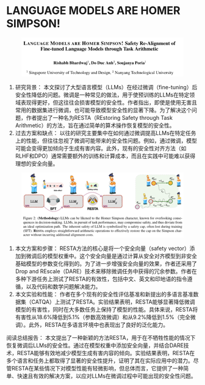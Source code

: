 # LANGUAGE MODELS ARE HOMER SIMPSON!

<figure><img src="../.gitbook/assets/image (2) (1) (1) (1) (1) (1) (1) (1) (1) (1) (1) (1) (1) (1) (1) (1) (1) (1) (1) (1) (1) (1) (1) (1) (1) (1) (1) (1) (1) (1) (1) (1) (1) (1) (1) (1) (1) (1) (1) (1) (1) (1) (1) (1) (1) (1) (1) (1) (1) (1) (1) (1) (1) (1) (1) (1) (1) (1) (1) (1)   (2).png" alt=""><figcaption></figcaption></figure>

1. 研究背景： 本文探讨了大型语言模型（LLMs）在经过微调（fine-tuning）后安全性降低的问题。微调是一种常见的做法，用于使预训练的LLMs在特定领域表现得更好，但这往往会损害模型的安全性。作者指出，即使是使用无害且常用的数据集进行微调，也可能导致模型安全性的显著下降。为了解决这个问题，作者提出了一种名为RESTA（REstoring Safety through Task Arithmetic）的方法，旨在通过简单的算术操作恢复模型的安全性。
2. 过去方案和缺点： 以往的研究主要集中在如何通过微调提高LLMs在特定任务上的性能，但往往忽视了微调可能带来的安全性问题。例如，通过微调，模型可能会变得更加倾向于生成有害内容。此外，现有的安全性对齐方法（如RLHF和DPO）通常需要额外的训练和计算成本，而且在实践中可能难以获得理想的安全向量。

<figure><img src="../.gitbook/assets/image (3) (1) (1) (1) (1) (1) (1) (1) (1) (1) (1) (1) (1) (1) (1) (1) (1) (1) (1) (1) (1) (1) (1) (1) (1) (1) (1) (1) (1) (1) (1) (1) (1) (1) (1) (1) (1) (1) (1) (1) (1) (1) (1) (1) (1) (1) (1) (1) (1) (1) (1) (1) (1) (1) (1) (1) (1) (1) (1) (1) ( (3).png" alt=""><figcaption></figcaption></figure>

1. 本文方案和步骤： RESTA方法的核心是将一个安全向量（safety vector）添加到微调后的模型权重中。这个安全向量是通过计算从安全对齐模型到非安全基础模型的参数变化得到的。为了进一步增强安全向量的效果，作者还采用了Drop and REscale（DARE）技术来移除微调任务中获得的冗余参数。作者在多种下游任务上测试了RESTA的有效性，包括中文、英文和印地语的指令遵循，以及代码和数学问题解决能力。
2. 本文实验和性能： 作者在多个现有的安全性评估基准和新提出的多语言基准数据集（CATQA）上测试了RESTA。实验结果表明，RESTA能够显著降低微调模型的有害性，同时在大多数任务上保持了模型的性能。具体来说，RESTA将有害性从18.6%降低到5.1%（参数高效微调）和从9.2%降低到1.5%（完全微调）。此外，RESTA在多语言环境中也表现出了良好的泛化能力。

阅读总结报告： 本文提出了一种新颖的方法RESTA，用于在不牺牲性能的情况下恢复微调后LLMs的安全性。通过在模型权重中添加安全向量，并结合DARE技术，RESTA能够有效地减少模型生成有害内容的倾向。实验结果表明，RESTA在多个语言和任务上都取得了显著的安全性提升，证明了其在实际应用中的潜力。尽管RESTA在某些情况下对模型性能有轻微影响，但总体而言，它提供了一种简单、快速且有效的解决方案，以应对LLMs在微调过程中可能出现的安全性问题。
